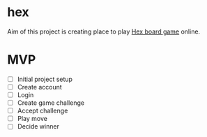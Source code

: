 hex
===

Aim of this project is creating place to play [Hex board game](http://en.wikipedia.org/wiki/Hex_(board_game)) online.

# MVP

- [ ] Initial project setup
- [ ] Create account
- [ ] Login
- [ ] Create game challenge
- [ ] Accept challenge
- [ ] Play move
- [ ] Decide winner
